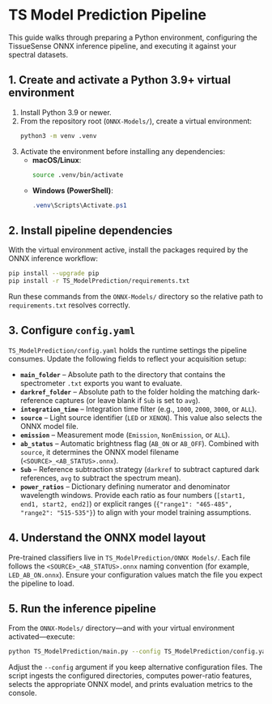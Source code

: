 # TS Model Prediction Pipeline

This guide walks through preparing a Python environment, configuring the TissueSense ONNX inference pipeline, and executing it against your spectral datasets.

## 1. Create and activate a Python 3.9+ virtual environment
1. Install Python 3.9 or newer.
2. From the repository root (`ONNX-Models/`), create a virtual environment:
   ```bash
   python3 -m venv .venv
   ```
3. Activate the environment before installing any dependencies:
   - **macOS/Linux**:
     ```bash
     source .venv/bin/activate
     ```
   - **Windows (PowerShell)**:
     ```powershell
     .venv\Scripts\Activate.ps1
     ```

## 2. Install pipeline dependencies
With the virtual environment active, install the packages required by the ONNX inference workflow:
```bash
pip install --upgrade pip
pip install -r TS_ModelPrediction/requirements.txt
```
Run these commands from the `ONNX-Models/` directory so the relative path to `requirements.txt` resolves correctly.

## 3. Configure `config.yaml`
`TS_ModelPrediction/config.yaml` holds the runtime settings the pipeline consumes. Update the following fields to reflect your acquisition setup:

- **`main_folder`** – Absolute path to the directory that contains the spectrometer `.txt` exports you want to evaluate.
- **`darkref_folder`** – Absolute path to the folder holding the matching dark-reference captures (or leave blank if `Sub` is set to `avg`).
- **`integration_time`** – Integration time filter (e.g., `1000`, `2000`, `3000`, or `ALL`).
- **`source`** – Light source identifier (`LED` or `XENON`). This value also selects the ONNX model file.
- **`emission`** – Measurement mode (`Emission`, `NonEmission`, or `ALL`).
- **`ab_status`** – Automatic brightness flag (`AB_ON` or `AB_OFF`). Combined with `source`, it determines the ONNX model filename (`<SOURCE>_<AB_STATUS>.onnx`).
- **`Sub`** – Reference subtraction strategy (`darkref` to subtract captured dark references, `avg` to subtract the spectrum mean).
- **`power_ratios`** – Dictionary defining numerator and denominator wavelength windows. Provide each ratio as four numbers (`[start1, end1, start2, end2]`) or explicit ranges (`{"range1": "465-485", "range2": "515-535"}`) to align with your model training assumptions.

## 4. Understand the ONNX model layout
Pre-trained classifiers live in `TS_ModelPrediction/ONNX Models/`. Each file follows the `<SOURCE>_<AB_STATUS>.onnx` naming convention (for example, `LED_AB_ON.onnx`). Ensure your configuration values match the file you expect the pipeline to load.

## 5. Run the inference pipeline
From the `ONNX-Models/` directory—and with your virtual environment activated—execute:
```bash
python TS_ModelPrediction/main.py --config TS_ModelPrediction/config.yaml
```
Adjust the `--config` argument if you keep alternative configuration files. The script ingests the configured directories, computes power-ratio features, selects the appropriate ONNX model, and prints evaluation metrics to the console.
